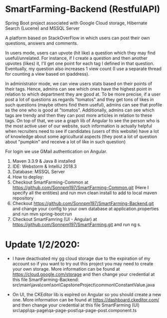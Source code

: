 # SmartFarming-Backend (RestfulAPI)
Spring Boot project associated with Google Cloud storage, Hibernate Search (Lucene) and MSSQL Server

A platform based on StackOverFlow in which users can post their own questions, answers and comments.

In users mode, users can upvote (hit like) a question which they may find useful/unrelated. For instance, if I create a question and then another upvotes (likes) it, I'll get one point for each tag I defined in that question. Eventually, my question also increases 1 view count (I use a separate thread for counting a view based on ipaddress).

In administrator mode, we can view users stats based on their points of their tags. Hence, admins can see which ones have the highest point in relation to which department they are good at. To be more precise, if a user post a lot of questions as regards "tomatos" and they get tons of likes in such questions (maybe others find them useful), admins can see that profile as the one who is good at "tomatos". Additionally, admins can see which tags are trendy and then they can post more articles in relation to these tags. On top of that, we use a graph lib of Angular to see the person who is the most active user of our website, such information is actually helpful when recruiters need to see if candidates (users of this website) have a lot of knowledge about some agricultural aspects (they post a lot of question about "pumpkin" and receive a lot of like in such question)

For login we use GMail authentication on Angular. 

1. Maven 3.3.9 & Java 8 installed
2. IDE: Webstorm & IntelliJ 2018.3
3. Database: MSSQL Server
4. How to deploy:
5. Checkout SmartFarming-Common at https://github.com/Sonnpm197/SmartFarming-Common.git (Here I specify all the entities) and run mvn clean install to add to local maven repository
6. Checkout https://github.com/Sonnpm197/SmartFarming-Backend.git and change your config to your own database at application.properties and run mvn spring-boot:run
7. Checkout SmartFamring (UI - Angular) at https://github.com/Sonnpm197/SmartFarming.git and run ng s.

# Update 1/2/2020:

- I have deactivated my gg cloud storage due to the expiration of my account so if you want to try out this project you may need to create your own storage. More information can be found at https://cloud.google.com/storage and then change your credential at this file SmartFarming-Backend: src\main\java\com\son\CapstoneProject\common\ConstantValue.java

- On UI, the CKEditor lib is expired on Angular so you should create a new one. More information can be found at https://dashboard.ckeditor.com/ and then change your credential at this file SmartFarming (UI) src\app\qa-page\qa-page-post\qa-page-post.component.ts
